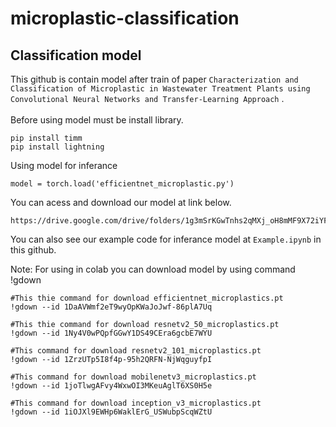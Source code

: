 # microplastic-classification
## Classification model 

This github is contain model after train of paper  `Characterization and Classification of Microplastic in Wastewater Treatment Plants using Convolutional Neural Networks and Transfer-Learning Approach` . 
<br />
<br />
Before using model must be install library.
```
pip install timm
pip install lightning
```
Using model for inferance 
```
model = torch.load('efficientnet_microplastic.py')
```

You can acess and download our model at link below. 
```
https://drive.google.com/drive/folders/1g3mSrKGwTnhs2qMXj_oH8mMF9X72iYFT
```
You can also see our example code for inferance model at `Example.ipynb` in this github. 

Note: 
For using in colab you can download model by using command !gdown

```
#This thie command for download efficientnet_microplastics.pt
!gdown --id 1DaAVWmf2eT9wyOpKWaJoJwf-86plA7Uq
```

```
#This thie command for download resnetv2_50_microplastics.pt
!gdown --id 1Ny4V0wPQpfGGwY1DS49CEra6gcbE7WYU
```

```
#This command for download resnetv2_101_microplastics.pt
!gdown --id 1ZrzUTp5I8f4p-95h2QRFN-NjWqguyfpI
```

```
#This command for download mobilenetv3_microplastics.pt
!gdown --id 1joTlwgAFvy4WxwOI3MKeuAglT6XS0H5e
```

```
#This command for download inception_v3_microplastics.pt
!gdown --id 1iOJXl9EWHp6WaklErG_USWubpScqWZtU
```
